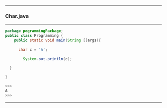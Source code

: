 
---

### Char.java

---

```java
package pogrammingPackage;
public class Programming {
	public static void main(String []args){
        
      char c = 'A'; 
		
		System.out.println(c);
         		  
  }

}

>>>
A
>>>
```

---
